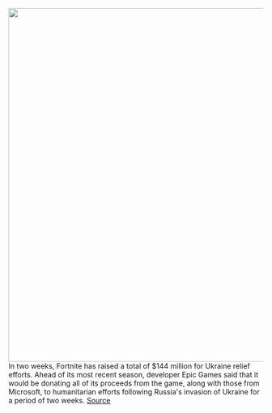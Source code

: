 <img src='https://cdn.vox-cdn.com/thumbor/LH2XrP-QHd_H7QPNjNTW8gLlXGk=/0x0:1920x1080/1200x800/filters:focal(807x387:1113x693)/cdn.vox-cdn.com/uploads/chorus_image/image/70707806/Chapter3Season2_Still002.0.jpg' width='700px' /><br/>
In two weeks, Fortnite has raised a total of $144 million for Ukraine relief efforts. Ahead of its most recent season, developer Epic Games said that it would be donating all of its proceeds from the game, along with those from Microsoft, to humanitarian efforts following Russia's invasion of Ukraine for a period of two weeks.
<a href='https://www.theverge.com/2022/4/4/23009838/fortnite-ukraine-relief-fundraising-total'> Source <a/>